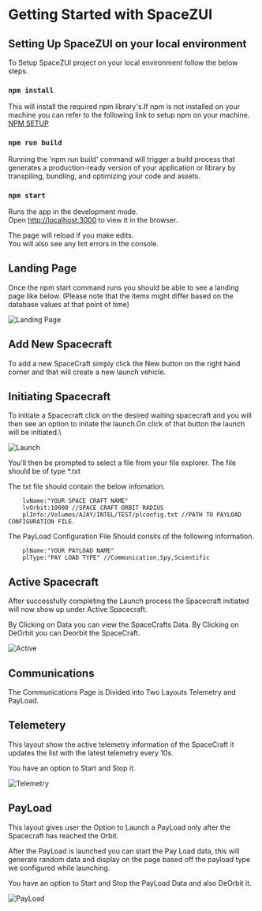 # Getting Started with SpaceZUI

## Setting Up SpaceZUI on your local environment

To Setup SpaceZUI project on your local environment follow the below steps.

### `npm install`

This will install the required npm library's.If npm is not installed on your machine you can refer to the following link to setup npm on your machine. [NPM SETUP](https://docs.npmjs.com/downloading-and-installing-node-js-and-npm)

### `npm run build`

Running the 'npm run build' command will trigger a build process that generates a production-ready version of your application or library by transpiling, bundling, and optimizing your code and assets.

### `npm start`

Runs the app in the development mode.\
Open [http://localhost:3000](http://localhost:3000) to view it in the browser.

The page will reload if you make edits.\
You will also see any lint errors in the console.


## Landing Page

Once the npm start command runs you should be able to see a landing page like below. (Please note that the items might differ based on the database values at that point of time)

![Landing Page](https://drive.google.com/file/d/1fn6uDafnhfenPM8gPxuUcB9ikvGRQnHb/view?usp=share_link)

## Add New Spacecraft

To add a new SpaceCraft simply click the New button on the right hand corner and that will create a new launch vehicle.


## Initiating Spacecraft

To initiate a Spacecraft click on the desired waiting spacecraft and you will then see an option to initate the launch.On click of that button the launch will be initiated.\

![Launch](https://drive.google.com/file/d/1gV_4djasSGXr2gLPYWVlPWi_KPGrfBt5/view?usp=share_link)


You'll then be prompted to select a file from your file explorer. The file should be of type *.txt

The txt file should contain the below infomation.

        lvName:"YOUR SPACE CRAFT NAME"
        lvOrbit:10000 //SPACE CRAFT ORBIT RADIUS
        plInfo:/Volumes/AJAY/INTEL/TEST/plconfig.txt //PATH TO PAYLOAD CONFIGURATION FILE.

The PayLoad Configuration File Should consits of the following information.

        plName:"YOUR PAYLOAD NAME"
        plType:"PAY LOAD TYPE" //Communication,Spy,Scientific

## Active Spacecraft

After successfully completing the Launch process the Spacecraft initiated will now show up under Active Spacecraft.

By Clicking on Data you can view the SpaceCrafts Data.
By Clicking on DeOrbit you can Deorbit the SpaceCraft.

![Active](https://drive.google.com/file/d/1Ch-ZTOXW5QOADLd7fUSCqZkNjVJqIZ7s/view?usp=share_link)

## Communications

The Communications Page is Divided into Two Layouts Telemetry and PayLoad.

## Telemetery

This layout show the active telemetry information of the SpaceCraft it updates the list with the latest telemetry every 10s.

You have an option to Start and Stop it.

![Telemetry](https://drive.google.com/file/d/13213EBHQxz1Y4rWRgi_Bm_y1Jz5Ljiau/view?usp=share_link)

## PayLoad
This layout gives user the Option to Launch a PayLoad only after the Spacecraft has reached the Orbit.

After the PayLoad is launched you can start the Pay Load data, this will generate random data and display on the page based off the payload type we configured while launching.

You have an option to Start and Stop the PayLoad Data and also DeOrbit it.

![PayLoad](https://drive.google.com/file/d/1Etq5I8s-gvtOUgakg20Wr4lGG32-_LVE/view?usp=share_link) 


